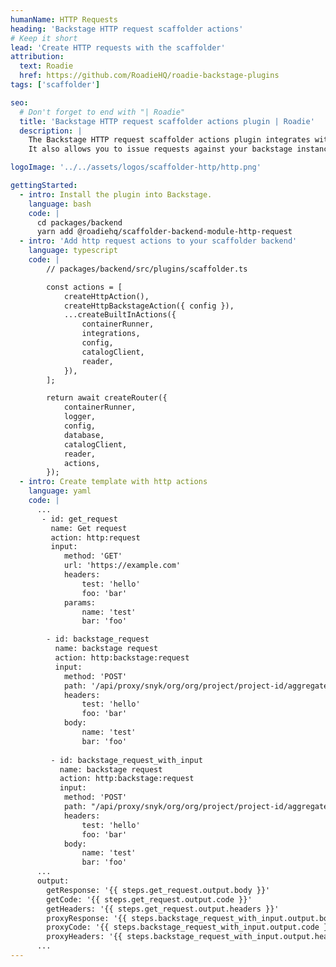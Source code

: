 ```yaml
---
humanName: HTTP Requests
heading: 'Backstage HTTP request scaffolder actions'
# Keep it short
lead: 'Create HTTP requests with the scaffolder'
attribution:
  text: Roadie
  href: https://github.com/RoadieHQ/roadie-backstage-plugins
tags: ['scaffolder']

seo:
  # Don't forget to end with "| Roadie"
  title: 'Backstage HTTP request scaffolder actions plugin | Roadie'
  description: |
    The Backstage HTTP request scaffolder actions plugin integrates with the pre existing scaffolder actions. It extends them and allows you to send arbitary http requests to an given endpoint.
    It also allows you to issue requests against your backstage instance.

logoImage: '../../assets/logos/scaffolder-http/http.png'

gettingStarted:
  - intro: Install the plugin into Backstage.
    language: bash
    code: |
      cd packages/backend
      yarn add @roadiehq/scaffolder-backend-module-http-request
  - intro: 'Add http request actions to your scaffolder backend'
    language: typescript
    code: | 
        // packages/backend/src/plugins/scaffolder.ts

        const actions = [
            createHttpAction(),
            createHttpBackstageAction({ config }),
            ...createBuiltInActions({
                containerRunner,
                integrations,
                config,
                catalogClient,
                reader,
            }),
        ];

        return await createRouter({
            containerRunner,
            logger,
            config,
            database,
            catalogClient,
            reader,
            actions,
        });
  - intro: Create template with http actions
    language: yaml
    code: |
      ...
       - id: get_request
         name: Get request
         action: http:request
         input:
            method: 'GET'
            url: 'https://example.com'
            headers:
                test: 'hello'
                foo: 'bar'
            params:
                name: 'test'
                bar: 'foo'

        - id: backstage_request
          name: backstage request
          action: http:backstage:request
          input:
            method: 'POST'
            path: '/api/proxy/snyk/org/org/project/project-id/aggregated-issues'
            headers:
                test: 'hello'
                foo: 'bar'
            body:
                name: 'test'
                bar: 'foo'
        
         - id: backstage_request_with_input
           name: backstage request
           action: http:backstage:request
           input:
            method: 'POST'
            path: "/api/proxy/snyk/org/org/project/project-id/aggregated-issues/get/some/job{{ steps.backstage_request.output.body.number }}"'
            headers:
                test: 'hello'
                foo: 'bar'
            body:
                name: 'test'
                bar: 'foo'
      ...
      output:
        getResponse: '{{ steps.get_request.output.body }}'
        getCode: '{{ steps.get_request.output.code }}'
        getHeaders: '{{ steps.get_request.output.headers }}'
        proxyResponse: '{{ steps.backstage_request_with_input.output.body }}'
        proxyCode: '{{ steps.backstage_request_with_input.output.code }}'
        proxyHeaders: '{{ steps.backstage_request_with_input.output.headers }}'
      ...
---
```

